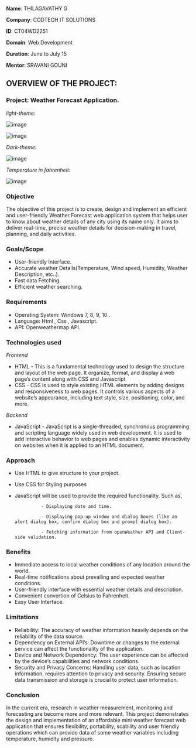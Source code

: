 **Name**: THILAGAVATHY G

**Company**: CODTECH IT SOLUTIONS

**ID**: CT04WD2251

**Domain**: Web Development

**Duration**: June to July 15

**Mentor**: SRAVANI GOUNI

## OVERVIEW OF THE PROJECT:

### Project: Weather Forecast Application.

*light-theme:*

![image](https://github.com/thilaga292/CODTECH---TASK-2/assets/174592254/176a9db3-a29b-4c9a-b93b-7c0cff7bc908)

![image](https://github.com/thilaga292/CODTECH---TASK-2/assets/174592254/f3717f8c-874a-4cb5-a625-fe3a23ac4539)


*Dark-theme:*

![image](https://github.com/thilaga292/CODTECH---TASK-2/assets/174592254/9a39e84c-22ef-446d-bbbd-04d523386e38)

*Temperature in fahrenheit:*

![image](https://github.com/thilaga292/CODTECH---TASK-2/assets/174592254/7870c682-4bda-4c4c-93cd-c6986b37dbed)




### Objective

The objective of this project is to create, design and implement an efficient and user-friendly Weather Forecast web application system that helps user to know about weather details of any city using its name only. It aims to deliver real-time, precise weather details for decision-making in travel, planning, and daily activities.

### Goals/Scope

- User-friendly Interface.
- Accurate weather Details(Temperature, Wind speed, Humidity, Weather Description, etc..).
- Fast data Fetching.
- Efficient weather searching.

### Requirements

- Operating System: Windows 7, 8, 9, 10 .
- Language: Html , Css , Javascript.
- API: Openweathermap API.

### Technologies used

*Frontend*

- HTML - This is a fundamental technology used to design the structure and layout of the web page. It organize, format, and display a web page’s content along with CSS and Javascript
- CSS - CSS is used to style existing HTML elements by adding designs and responsiveness to web pages. It controls various aspects of a website’s appearance, including text style, size, positioning, color, and more.
  
*Backend*

- JavaScript - JavaScript is a single-threaded, synchronous programming and scripting language widely used in web development. It is used to add interactive behavior to web pages and enables dynamic interactivity on websites when it is applied to an HTML document.

### Approach
- Use HTML to give structure to your project.
- Use CSS for Styling purposes
- JavaScript will be used to provide the required functionality. Such as,
  
                - Displaying date and time.
  
                - Displaying pop-up window and dialog boxes (like an alert dialog box, confirm dialog box and prompt dialog box).
  
                - Fetching information from openWeather API and Client-side validation.


### Benefits

- Immediate access to local weather conditions of any location around the world.
- Real-time notifications about prevailing and expected weather conditions.
- User-friendly interface with essential weather details and description.
- Convenient convertion of Celsius to Fahrenheit.
- Easy User Interface.

### Limitations

- Reliability: The accuracy of weather information heavily depends on the reliability of the data source. 
- Dependency on External API’s: Downtime or changes to the external service can affect the functionality of the application.
- Device and Network Dependency: The user experience can be affected by the device’s capabilities and network conditions.
- Security and Privacy Concerns: Handling user data, such as location information, requires attention to privacy and security. Ensuring secure data transmission and storage is crucial to protect user information.

### Conclusion

In the current era, research in weather measurement, monitoring and forecasting are become more and more relevant. This project demonstrates the design and implementation of an affordable mini weather forecast web application that ensures flexibility, portability, scability and user friendly operations which can provide data of some weather variables including temperature, humidity and pressure. 
